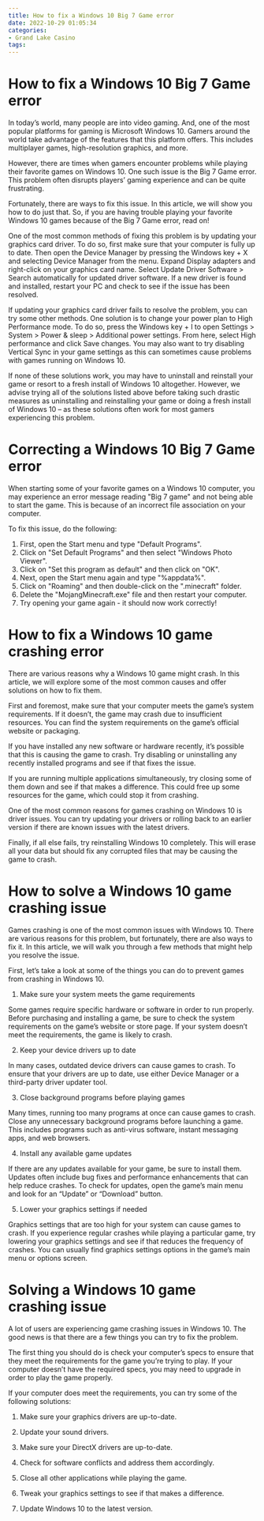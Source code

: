 ```yaml
---
title: How to fix a Windows 10 Big 7 Game error
date: 2022-10-29 01:05:34
categories:
- Grand Lake Casino
tags:
---
```



#  How to fix a Windows 10 Big 7 Game error

In today’s world, many people are into video gaming. And, one of the most popular platforms for gaming is Microsoft Windows 10. Gamers around the world take advantage of the features that this platform offers. This includes multiplayer games, high-resolution graphics, and more.

However, there are times when gamers encounter problems while playing their favorite games on Windows 10. One such issue is the Big 7 Game error. This problem often disrupts players’ gaming experience and can be quite frustrating.

Fortunately, there are ways to fix this issue. In this article, we will show you how to do just that. So, if you are having trouble playing your favorite Windows 10 games because of the Big 7 Game error, read on!

One of the most common methods of fixing this problem is by updating your graphics card driver. To do so, first make sure that your computer is fully up to date. Then open the Device Manager by pressing the Windows key + X and selecting Device Manager from the menu. Expand Display adapters and right-click on your graphics card name. Select Update Driver Software > Search automatically for updated driver software. If a new driver is found and installed, restart your PC and check to see if the issue has been resolved.

If updating your graphics card driver fails to resolve the problem, you can try some other methods. One solution is to change your power plan to High Performance mode. To do so, press the Windows key + I to open Settings > System > Power & sleep > Additional power settings. From here, select High performance and click Save changes. You may also want to try disabling Vertical Sync in your game settings as this can sometimes cause problems with games running on Windows 10.

If none of these solutions work, you may have to uninstall and reinstall your game or resort to a fresh install of Windows 10 altogether. However, we advise trying all of the solutions listed above before taking such drastic measures as uninstalling and reinstalling your game or doing a fresh install of Windows 10 – as these solutions often work for most gamers experiencing this problem.

#  Correcting a Windows 10 Big 7 Game error

When starting some of your favorite games on a Windows 10 computer, you may experience an error message reading "Big 7 game" and not being able to start the game. This is because of an incorrect file association on your computer. 

To fix this issue, do the following:

1. First, open the Start menu and type "Default Programs". 
2. Click on "Set Default Programs" and then select "Windows Photo Viewer". 
3. Click on "Set this program as default" and then click on "OK". 
4. Next, open the Start menu again and type "%appdata%". 
5. Click on "Roaming" and then double-click on the ".minecraft" folder. 
6. Delete the "MojangMinecraft.exe" file and then restart your computer. 
7. Try opening your game again - it should now work correctly!

#  How to fix a Windows 10 game crashing error

There are various reasons why a Windows 10 game might crash. In this article, we will explore some of the most common causes and offer solutions on how to fix them.

First and foremost, make sure that your computer meets the game’s system requirements. If it doesn’t, the game may crash due to insufficient resources. You can find the system requirements on the game’s official website or packaging.

If you have installed any new software or hardware recently, it’s possible that this is causing the game to crash. Try disabling or uninstalling any recently installed programs and see if that fixes the issue.

If you are running multiple applications simultaneously, try closing some of them down and see if that makes a difference. This could free up some resources for the game, which could stop it from crashing.

One of the most common reasons for games crashing on Windows 10 is driver issues. You can try updating your drivers or rolling back to an earlier version if there are known issues with the latest drivers.

Finally, if all else fails, try reinstalling Windows 10 completely. This will erase all your data but should fix any corrupted files that may be causing the game to crash.

#  How to solve a Windows 10 game crashing issue

Games crashing is one of the most common issues with Windows 10. There are various reasons for this problem, but fortunately, there are also ways to fix it. In this article, we will walk you through a few methods that might help you resolve the issue.

First, let’s take a look at some of the things you can do to prevent games from crashing in Windows 10.

1) Make sure your system meets the game requirements

Some games require specific hardware or software in order to run properly. Before purchasing and installing a game, be sure to check the system requirements on the game’s website or store page. If your system doesn’t meet the requirements, the game is likely to crash.

2) Keep your device drivers up to date

In many cases, outdated device drivers can cause games to crash. To ensure that your drivers are up to date, use either Device Manager or a third-party driver updater tool.

3) Close background programs before playing games

Many times, running too many programs at once can cause games to crash. Close any unnecessary background programs before launching a game. This includes programs such as anti-virus software, instant messaging apps, and web browsers.

4) Install any available game updates

If there are any updates available for your game, be sure to install them. Updates often include bug fixes and performance enhancements that can help reduce crashes. To check for updates, open the game’s main menu and look for an “Update” or “Download” button.

5) Lower your graphics settings if needed

Graphics settings that are too high for your system can cause games to crash. If you experience regular crashes while playing a particular game, try lowering your graphics settings and see if that reduces the frequency of crashes. You can usually find graphics settings options in the game’s main menu or options screen.

#  Solving a Windows 10 game crashing issue

A lot of users are experiencing game crashing issues in Windows 10. The good news is that there are a few things you can try to fix the problem.

The first thing you should do is check your computer’s specs to ensure that they meet the requirements for the game you’re trying to play. If your computer doesn’t have the required specs, you may need to upgrade in order to play the game properly.

If your computer does meet the requirements, you can try some of the following solutions:

1. Make sure your graphics drivers are up-to-date.

2. Update your sound drivers.

3. Make sure your DirectX drivers are up-to-date.

4. Check for software conflicts and address them accordingly.

5. Close all other applications while playing the game.

6. Tweak your graphics settings to see if that makes a difference.

7. Update Windows 10 to the latest version.